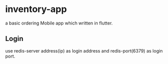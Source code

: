# inventory-app
a basic ordering Mobile app which written in flutter.  

## Login
use redis-server address(ip) as login address and redis-port(6379) as login port.
